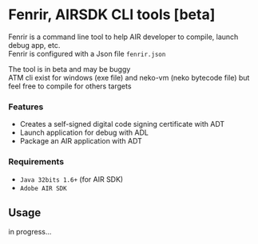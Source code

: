 # Fenrir, AIRSDK CLI tools [beta]

Fenrir is a command line tool to help AIR developer to compile, launch debug app, etc.  
Fenrir is configured with a Json file `fenrir.json`

The tool is in beta and may be buggy  
ATM cli exist for windows (exe file) and neko-vm (neko bytecode file) but feel free to compile for others targets

### Features

* Creates a self-signed digital code signing certificate with ADT
* Launch application for debug with ADL
* Package an AIR application with ADT

### Requirements

* `Java 32bits 1.6+` (for AIR SDK)
* `Adobe AIR SDK`

## Usage

in progress...
